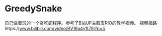 # GreedySnake
自己做着玩的一个贪吃蛇程序。参考了B站UP主胶皮RIO的教学视频。
视频指路https://www.bilibili.com/video/BV16a4y1t79i?p=5
